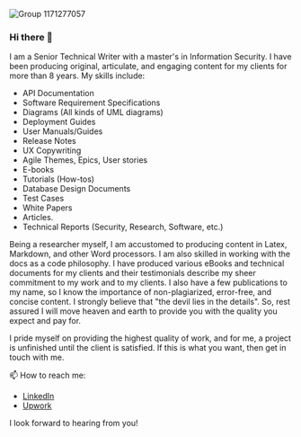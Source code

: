 ![Group 1171277057](https://github.com/TalhaMaliktz/TalhaMaliktz/assets/13951043/378070b7-7baa-4e55-bc22-162261f7387e)

### Hi there 👋

I am a Senior Technical Writer with a master's in Information Security. I have been producing original, articulate, and engaging content for my clients for more than 8 years. My skills include:


- API Documentation
- Software Requirement Specifications
- Diagrams (All kinds of UML diagrams)
- Deployment Guides
- User Manuals/Guides
- Release Notes
- UX Copywriting
- Agile Themes, Epics, User stories
- E-books
- Tutorials (How-tos)
- Database Design Documents
- Test Cases
- White Papers
- Articles.
- Technical Reports (Security, Research, Software, etc.)

Being a researcher myself, I am accustomed to producing content in Latex, Markdown, and other Word processors. I am also skilled in working with the docs as a code philosophy. I have produced various eBooks and technical documents for my clients and their testimonials describe my sheer commitment to my work and to my clients. I also have a few publications to my name, so I know the importance of non-plagiarized, error-free, and concise content. I strongly believe that "the devil lies in the details". So, rest assured I will move heaven and earth to provide you with the quality you expect and pay for.

I pride myself on providing the highest quality of work, and for me, a project is unfinished until the client is satisfied. If this is what you want, then get in touch with me.

 📫 How to reach me: 
 - [LinkedIn](https://www.linkedin.com/in/maliktalha/)
 - [Upwork](https://www.upwork.com/freelancers/~0149dd35b7e975819e?s=1017484851352698996)


I look forward to hearing from you!

<!--
**TalhaMaliktz/TalhaMaliktz** is a ✨ _special_ ✨ repository because its `README.md` (this file) appears on your GitHub profile.

Here are some ideas to get you started:

- 🔭 I’m currently working on ...
- 🌱 I’m currently learning ...
- 👯 I’m looking to collaborate on ...
- 🤔 I’m looking for help with ...
- 💬 Ask me about ...
- 📫 How to reach me: ...
- 😄 Pronouns: ...
- ⚡ Fun fact: ...
-->
